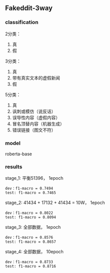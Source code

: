 ## Fakeddit-3way

### classification
2分类：

1. 真
2. 假

3分类：

1. 真
2. 带有真实文本的虚假新闻
3. 假

5分类：

1. 真
2. 讽刺或模仿（说反话）
3. 误导性内容（虚假内容）
4. 冒名顶替内容（机器生成）
5. 错误链接（图文不符）

### model

roberta-base

### results

stage_1: 平衡51396， 1epoch

    dev：f1-macro = 0.7494
    test: f1-macro = 0.7465

stage_2: 41434 + 17132 + 41434 = 10W， 1epoch

    dev：f1-macro = 0.8022
    test: f1-macro = 0.8094
    
stage_3: 全部数据， 1epoch

    dev：f1-macro = 0.8576
    test: f1-macro = 0.8657 
       
stage_4: 全部数据， 10epoch

    dev：f1-macro = 0.8733
    test: f1-macro = 0.8716

